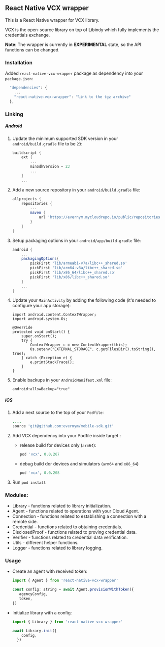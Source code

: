 ## React Native VCX wrapper

This is a React Native wrapper for VCX library.

VCX is the open-source library on top of Libindy which fully implements the credentials exchange.

**Note**: The wrapper is currently in **EXPERIMENTAL** state, so the API functions can be changed.

### Installation

Added `react-native-vcx-wrapper` package as dependency into your `package.json`:
```javascript
  "dependencies": {
    ...
    "react-native-vcx-wrapper": "link to the tgz archive"
  },
```

### Linking

##### Android

1. Update the minimum supported SDK version in your `android/build.gradle` file to be `23`:
    ```groovy
    buildscript {
        ext {
            ...
            minSdkVersion = 23
            ...
        }
        ...
    ```

1. Add a new source repository in your `android/build.gradle` file:
    ```groovy
    allprojects {
        repositories {
            ...
            maven {
                url 'https://evernym.mycloudrepo.io/public/repositories/libvcx-android'
            }
        }
    }

1. Setup packaging options in your `android/app/build.gradle` file:
   ```groovy
   android {
       ...
       packagingOptions{
           pickFirst 'lib/armeabi-v7a/libc++_shared.so'
           pickFirst 'lib/arm64-v8a/libc++_shared.so'
           pickFirst 'lib/x86_64/libc++_shared.so'
           pickFirst 'lib/x86/libc++_shared.so'
       }
       ...
   }
   ```

1. Update your `MainActivity` by adding the following code (it's needed to configure your app storage):
    ```
    import android.content.ContextWrapper;
    import android.system.Os;
    ```
    ```
    @Override
    protected void onStart() {
        super.onStart();
        try {
            ContextWrapper c = new ContextWrapper(this);
            Os.setenv("EXTERNAL_STORAGE", c.getFilesDir().toString(), true);
        } catch (Exception e) {
            e.printStackTrace();
        }
    }
   ```

1. Enable backups in your `AndroidManifest.xml` file:
    ```
    android:allowBackup="true"
    ```

##### iOS

1. Add a next source to the top of your `Podfile`:

    ```ruby
    ....
    source 'git@github.com:evernym/mobile-sdk.git'
    ```

1. Add VCX dependency into your Podfile inside target <ProjectName>:
    * release build for devices only (`arm64`):
        ```ruby
        pod 'vcx', 0.0.207
        ```
    * debug build dor devices and simulators (`arm64` and `x86_64`)
        ```ruby
        pod 'vcx', 0.0.208
        ```

1. Run `pod install`

### Modules:
* Library - functions related to library initialization.
* Agent - functions related to operations with your Cloud Agent.
* Connection - functions related to establishing a connection with a remote side.
* Credential - functions related to obtaining credentials. 
* DisclosedProof - functions related to proving credential data.
* Verifier - functions related to credential data verification.
* Utils - different helper functions.
* Logger - functions related to library logging.

### Usage

* Create an agent with received token: 
    ```javascript
    import { Agent } from 'react-native-vcx-wrapper'
    
    const config: string = await Agent.provisionWithToken({
       agencyConfig,
       token,
    })
    ```

* Initialize library with a config:
    ```javascript
    import { Library } from 'react-native-vcx-wrapper'
    
    await Library.init({
        config,
      })
    ```

